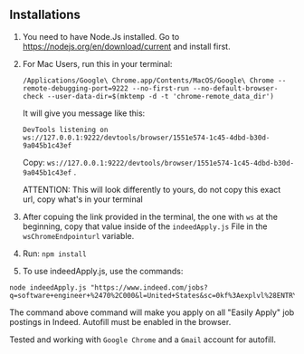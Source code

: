 ## Installations

1.  You need to have Node.Js installed. Go to https://nodejs.org/en/download/current and install first.
2.  For Mac Users, run this in your terminal: 
    ```
    /Applications/Google\ Chrome.app/Contents/MacOS/Google\ Chrome --remote-debugging-port=9222 --no-first-run --no-default-browser-check --user-data-dir=$(mktemp -d -t 'chrome-remote_data_dir')
    ```

    It will give you message like this: 
    ```
    DevTools listening on ws://127.0.0.1:9222/devtools/browser/1551e574-1c45-4dbd-b30d-9a045b1c43ef
    ```

    Copy: ```ws://127.0.0.1:9222/devtools/browser/1551e574-1c45-4dbd-b30d-9a045b1c43ef``` . 
    
    ATTENTION: This will look differently to yours, do not copy this exact url, copy what's in your terminal

4. After copuing the link provided in the terminal, the one with ```ws``` at the beginning, copy that value inside of the `indeedApply.js` File in the `wsChromeEndpointurl` variable.

3. Run:  ```npm install```

4. To use indeedApply.js, use the commands: 

```
node indeedApply.js "https://www.indeed.com/jobs?q=software+engineer+%2470%2C000&l=United+States&sc=0kf%3Aexplvl%28ENTRY_LEVEL%29%3B&vjk=2a73f56510ac6714"
``` 

The command above command will make you apply on all "Easily Apply" job postings in Indeed. Autofill must be enabled in the browser.

Tested and working with `Google Chrome` and a `Gmail` account for autofill.